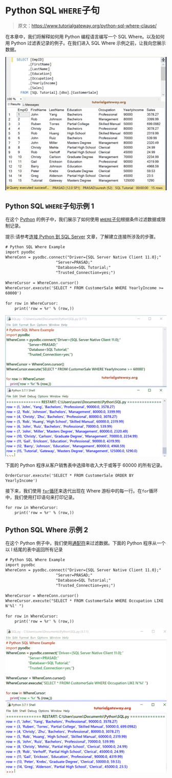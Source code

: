 # Python SQL `WHERE`子句

> 原文：<https://www.tutorialgateway.org/python-sql-where-clause/>

在本章中，我们将解释如何用 Python 编程语言编写一个 SQL Where。以及如何用 Python 过滤表记录的例子。在我们进入 SQL Where 示例之前，让我向您展示数据。

![Python SQL Where Example 1](img/b9f7b0f3e9d2f4853e8e3120845141dd.png)

## Python SQL `WHERE`子句示例 1

在这个 [Python](https://www.tutorialgateway.org/python-tutorial/) 的例子中，我们展示了如何使用 [`WHERE`子句](https://www.tutorialgateway.org/sql-where-clause/)根据条件过滤数据或限制记录。

提示:请参考[连接 Python 到 SQL Server](https://www.tutorialgateway.org/connect-python-and-sql-server/) 文章，了解建立连接所涉及的步骤。

```
# Python SQL Where Example
import pyodbc
WhereConn = pyodbc.connect("Driver={SQL Server Native Client 11.0};"
                      "Server=PRASAD;"
                      "Database=SQL Tutorial;"
                      "Trusted_Connection=yes;")

WhereCursor = WhereConn.cursor()
WhereCursor.execute('SELECT * FROM CustomerSale WHERE YearlyIncome >= 60000')

for row in WhereCursor:
    print('row = %r' % (row,))
```

![Python SQL Where Example 2](img/75e2e6ef429c3e18bca75079b652d6d4.png)

下面的 Python 程序从客户销售表中选择年收入大于或等于 60000 的所有记录。

```
OrderCursor.execute('SELECT * FROM CustomerSale ORDER BY YearlyIncome')
```

接下来，我们使用 [`for`循环](https://www.tutorialgateway.org/python-for-loop/)来迭代出现在 Where 游标中的每一行。在`for`循环中，我们使用打印语句来打印记录。

```
for row in WhereCursor:    
    print('row = %r' % (row,))
```

## Python SQL Where 示例 2

在这个 Python 例子中，我们使用[通配符](https://www.tutorialgateway.org/sql-like/)来过滤数据。下面的 Python 程序从一个以 l 结尾的表中返回所有记录

```
# Python SQL Where Example
import pyodbc
WhereConn = pyodbc.connect("Driver={SQL Server Native Client 11.0};"
                      "Server=PRASAD;"
                      "Database=SQL Tutorial;"
                      "Trusted_Connection=yes;")

WhereCursor = WhereConn.cursor()
WhereCursor.execute("SELECT * FROM CustomerSale WHERE Occupation LIKE N'%l' ")

for row in WhereCursor:
    print('row = %r' % (row,))
```

![Python SQL Where Example 3](img/a198d34ba78dda434cbecfaa0ea37b89.png)